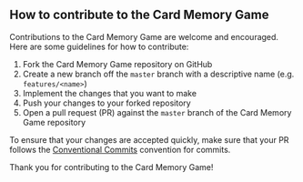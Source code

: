 ## How to contribute to the Card Memory Game

Contributions to the Card Memory Game are welcome and encouraged. Here are some guidelines for how to contribute:

1. Fork the Card Memory Game repository on GitHub
2. Create a new branch off the `master` branch with a descriptive name (e.g. `features/<name>`)
3. Implement the changes that you want to make
4. Push your changes to your forked repository
5. Open a pull request (PR) against the `master` branch of the Card Memory Game repository

To ensure that your changes are accepted quickly, make sure that your PR follows the [Conventional Commits](https://www.conventionalcommits.org/en/v1.0.0/) convention for commits.

Thank you for contributing to the Card Memory Game!
